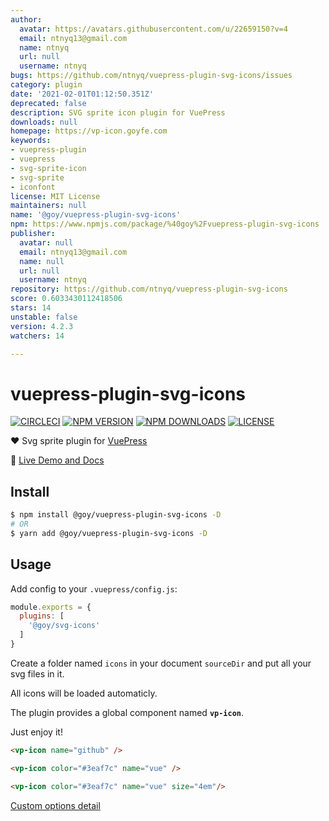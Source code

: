 ```yaml
---
author:
  avatar: https://avatars.githubusercontent.com/u/22659150?v=4
  email: ntnyq13@gmail.com
  name: ntnyq
  url: null
  username: ntnyq
bugs: https://github.com/ntnyq/vuepress-plugin-svg-icons/issues
category: plugin
date: '2021-02-01T01:12:50.351Z'
deprecated: false
description: SVG sprite icon plugin for VuePress
downloads: null
homepage: https://vp-icon.goyfe.com
keywords:
- vuepress-plugin
- vuepress
- svg-sprite-icon
- svg-sprite
- iconfont
license: MIT License
maintainers: null
name: '@goy/vuepress-plugin-svg-icons'
npm: https://www.npmjs.com/package/%40goy%2Fvuepress-plugin-svg-icons
publisher:
  avatar: null
  email: ntnyq13@gmail.com
  name: null
  url: null
  username: ntnyq
repository: https://github.com/ntnyq/vuepress-plugin-svg-icons
score: 0.6033430112418506
stars: 14
unstable: false
version: 4.2.3
watchers: 14

---
```


# vuepress-plugin-svg-icons

[![CIRCLECI](https://img.shields.io/circleci/project/ntnyq/vuepress-plugin-svg-icons/master.svg?logo=circleci)](https://circleci.com/gh/ntnyq/vuepress-plugin-svg-icons)
[![NPM VERSION](https://img.shields.io/npm/v/@goy/vuepress-plugin-svg-icons.svg)](https://www.npmjs.com/package/@goy/vuepress-plugin-svg-icons)
[![NPM DOWNLOADS](https://img.shields.io/npm/dy/@goy/vuepress-plugin-svg-icons.svg)](https://www.npmjs.com/package/@goy/vuepress-plugin-svg-icons)
[![LICENSE](https://img.shields.io/github/license/ntnyq/vuepress-plugin-svg-icons.svg)](https://github.com/ntnyq/vuepress-plugin-svg-icons/blob/master/LICENSE)

:heart: Svg sprite plugin for [VuePress](https://vuepress.vuejs.org)

:book: [Live Demo and Docs](https://vp-icon.goyfe.com)

## Install

``` bash
$ npm install @goy/vuepress-plugin-svg-icons -D
# OR
$ yarn add @goy/vuepress-plugin-svg-icons -D
```

## Usage

Add config to your `.vuepress/config.js`:

``` js
module.exports = {
  plugins: [
    '@goy/svg-icons'
  ]
}
```

Create a folder named `icons` in your document `sourceDir` and put all your svg files in it.

All icons will be loaded automaticly. 

The plugin provides a global component named __`vp-icon`__. 

Just enjoy it!

``` markdown
<vp-icon name="github" />

<vp-icon color="#3eaf7c" name="vue" />

<vp-icon color="#3eaf7c" name="vue" size="4em"/>
```

[Custom options detail](https://vp-icon.goyfe.com/guide)
